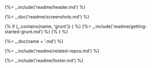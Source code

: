 <!---

This file was automatically generated.

Use `grunt readme` to regenerate.

--->
{%= _.include('readme/header.md') %}

{%= _.doc('readme/screenshots.md') %}

{% if (_.contains(name, 'grunt')) { %}
{%= _.include('readme/getting-started-grunt.md') %}
{% } %}

{%= _.doc(name + '.md') %}

{%= _.include('readme/related-repos.md') %}

{%= _.include('readme/footer.md') %}

<!---

This file was automatically generated.

Use `grunt readme` to regenerate.

--->